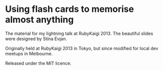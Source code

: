 Using flash cards to memorise almost anything
=============================================

The material for my lightning talk at RubyKaigi 2013. The beautiful slides were designed by Stina Evjan.

Originally held at RubyKaigi 2013 in Tokyo, but since modified for local dev meetups in Melbourne.

Released under the MIT licence.
